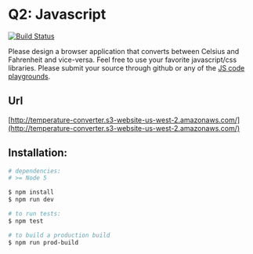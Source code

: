 # Q2: Javascript

[![Build Status][ci-image]][ci-url]

Please design a browser application that converts between Celsius and Fahrenheit and vice-versa.
Feel free to use your favorite javascript/css libraries. Please submit your source through github or any of the [JS code playgrounds](https://www.sitepoint.com/7-code-playgrounds/).

## Url

[http://temperature-converter.s3-website-us-west-2.amazonaws.com/](http://temperature-converter.s3-website-us-west-2.amazonaws.com/)

## Installation:

```bash
# dependencies:
# >= Node 5

$ npm install
$ npm run dev

# to run tests:
$ npm test

# to build a production build
$ npm run prod-build
```

[ci-image]: https://travis-ci.org/fishermanswharff/coruscant.svg?branch=master
[ci-url]: https://travis-ci.org/fishermanswharff/coruscant
